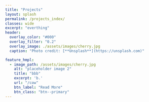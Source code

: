 ```yaml
---
title: "Projects"
layout: splash
permalink: /projects_index/
classes: wide
excerpt: "everthing"
header:
  overlay_color: "#000"
  overlay_filter: "0.2"
  overlay_image: ./assets/images/cherry.jpg
  caption: "Photo credit: [**Unsplash**](https://unsplash.com)"

feature_hmpl:
  - image_path: /assets/images/cherry.jpg
    alt: "placeholder image 2"
    title: "bbb"
    excerpt: 'b.'
    url: "/cow"
    btn_label: "Read More"
    btn_class: "btn--primary"
---
```

